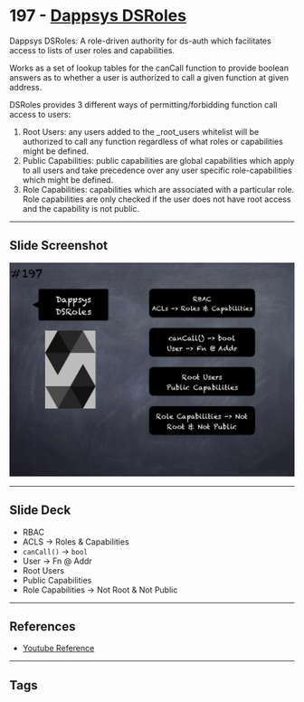 # 197 - [Dappsys DSRoles](Dappsys%20DSRoles.md)
Dappsys DSRoles: A role-driven authority for ds-auth which facilitates access to lists of user roles and capabilities. 

Works as a set of lookup tables for the canCall function to provide boolean answers as to whether a user is authorized to call a given function at given address. 

DSRoles provides 3 different ways of permitting/forbidding function call access to users:
1. Root Users: any users added to the _root_users whitelist will be authorized to call any function regardless of what roles or capabilities might be defined.
2. Public Capabilities: public capabilities are global capabilities which apply to all users and take precedence over any user specific role-capabilities which might be defined.
3. Role Capabilities: capabilities which are associated with a particular role. Role capabilities are only checked if the user does not have root access and the capability is not public.
___
## Slide Screenshot
![197.png](../images/solidity201/197.png)
___
## Slide Deck
- RBAC
- ACLS -> Roles & Capabilities
- `canCall()` -> `bool`
- User -> Fn @ Addr
- Root Users
- Public Capabilities
- Role Capabilities -> Not Root & Not Public
___
## References
- [Youtube Reference](https://youtu.be/0kx8M4u5980?t=1307)
___
## Tags